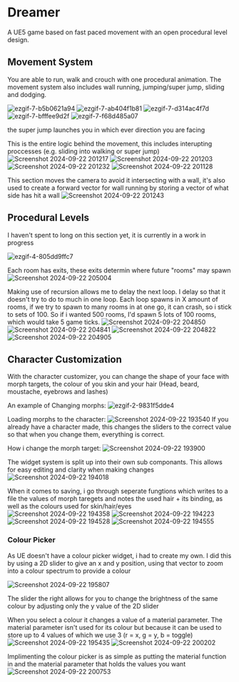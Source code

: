 # Dreamer
A UE5 game based on fast paced movement with an open procedural level design.

## Movement System
You are able to run, walk and crouch with one procedural animation. The movement system also includes wall running, jumping/super jump, sliding and dodging.

![ezgif-7-b5b0621a94](https://github.com/user-attachments/assets/7619d05e-b12b-4505-9155-7ed1b8e7c860)
![ezgif-7-ab404f1b81](https://github.com/user-attachments/assets/8570e488-c533-495d-8eec-422bfc4cc3be)
![ezgif-7-d314ac4f7d](https://github.com/user-attachments/assets/c5ce14db-82df-4526-ba53-0cfc68a94095)
![ezgif-7-bfffee9d2f](https://github.com/user-attachments/assets/8747117b-b98e-4579-a648-261311ac5d53)
![ezgif-7-f68d485a07](https://github.com/user-attachments/assets/7dea635b-d4ff-4faf-8ea4-3affd2b5ebd8)

the super jump launches you in which ever direction you are facing


This is the entire logic behind the movement, this includes interupting proccesses (e.g. sliding into walking or super jump)
![Screenshot 2024-09-22 201217](https://github.com/user-attachments/assets/1fdb15dc-2bf3-454d-9bbe-d124d348b007)
![Screenshot 2024-09-22 201203](https://github.com/user-attachments/assets/9663188b-170a-4c13-8993-fb14679af974)
![Screenshot 2024-09-22 201232](https://github.com/user-attachments/assets/2a54eb7c-797d-4b65-a856-0bdc809ea5a3)
![Screenshot 2024-09-22 201128](https://github.com/user-attachments/assets/1391eca9-bee2-42e7-8b0d-90c649567679)

This section moves the camera to avoid it intersecting with a wall, it's also used to create a forward vector for wall running by storing a vector of what side has hit a wall
![Screenshot 2024-09-22 201243](https://github.com/user-attachments/assets/079f4286-aca1-48ba-80fa-d71f1dacce5c)

## Procedural Levels
I haven't spent to long on this section yet, it is currently in a work in progress

![ezgif-4-805dd9ffc7](https://github.com/user-attachments/assets/8ca3fc94-c22e-4a10-af95-a76f7da472d5)

Each room has exits, these exits determin where future "rooms" may spawn
![Screenshot 2024-09-22 205004](https://github.com/user-attachments/assets/2aba4329-aa28-4c28-9d4d-5b07cb624cf2)

Making use of recursion allows me to delay the next loop. I delay so that it doesn't try to do to much in one loop.
Each loop spawns in X amount of rooms, if we try to spawn to many rooms in at one go, it can crash, so i stick to sets of 100.
So if i wanted 500 rooms, I'd spawn 5 lots of 100 rooms, which would take 5 game ticks.
![Screenshot 2024-09-22 204850](https://github.com/user-attachments/assets/c0ef6913-d99a-4072-a817-0aebdf00c6a6)
![Screenshot 2024-09-22 204841](https://github.com/user-attachments/assets/49336946-5c45-4c99-b58a-221ddb3cb099)
![Screenshot 2024-09-22 204822](https://github.com/user-attachments/assets/409602b1-544d-4c36-8587-3fc53ade69d3)
![Screenshot 2024-09-22 204905](https://github.com/user-attachments/assets/58c354d0-0c0b-43b9-9490-1bd3067a5aa7)



## Character Customization

 With the character customizer, you can change the shape of your face with morph targets, the colour of you skin and your hair (Head, beard, moustache, eyebrows and lashes)

An example of Changing morphs:
![ezgif-2-9831f5dde4](https://github.com/user-attachments/assets/477c823d-4d62-41d0-8bc9-4616f538badb)


Loading morphs to the character:
![Screenshot 2024-09-22 193540](https://github.com/user-attachments/assets/877e2331-f0b0-4c83-8756-be563c626f79)
If you already have a character made, this changes the sliders to the correct value so that when you change them, everything is correct.


How i change the morph target:
![Screenshot 2024-09-22 193900](https://github.com/user-attachments/assets/07e77130-6888-4ef1-b7c9-6714b474e621)


The widget system is split up into their own sub componants. This allows for easy editing and clarity when making changes
![Screenshot 2024-09-22 194018](https://github.com/user-attachments/assets/399862f3-d975-4cde-a28e-6d5a108180f8)


When it comes to saving, i go through seperate fungtions which writes to a file the values of morph taregets and notes the used hair + its binding, as well as the colours used for skin/hair/eyes
![Screenshot 2024-09-22 194358](https://github.com/user-attachments/assets/a6912f3a-36d5-49b7-b5ee-53801b1c0db5)
![Screenshot 2024-09-22 194223](https://github.com/user-attachments/assets/b5798e8d-91de-4fac-8546-cd7834988557)
![Screenshot 2024-09-22 194528](https://github.com/user-attachments/assets/740d0845-773a-42e2-b8ba-cb1d46d2b203)
![Screenshot 2024-09-22 194555](https://github.com/user-attachments/assets/13adce66-84bc-466f-851e-6476bd176cea)

### Colour Picker
As UE doesn't have a colour picker widget, i had to create my own. I did this by using a 2D slider to give an x and y position, 
using that vector to zoom into a colour spectrum to provide a colour

![Screenshot 2024-09-22 195807](https://github.com/user-attachments/assets/ab4535cd-fb41-4950-994b-9a607e5b4f7e)

The slider the right allows for you to change the brightness of the same colour by adjusting only the y value of the 2D slider


When you select a colour it changes a value of a material parameter. The material parameter isn't used for its colour but because it can be used to store up to 4 values of which we use 3 (r = x, g = y, b = toggle)
![Screenshot 2024-09-22 195435](https://github.com/user-attachments/assets/1867c48f-8399-4e19-9635-7f04c642e1ea)
![Screenshot 2024-09-22 200202](https://github.com/user-attachments/assets/f66f2add-8fa9-40ef-baf4-067a363ef7a1)

Implimenting the colour picker is as simple as putting the material function in and the material parameter that holds the values you want
![Screenshot 2024-09-22 200753](https://github.com/user-attachments/assets/70bcb03f-9802-4d2d-a5bf-c1c4168fbcbf)
